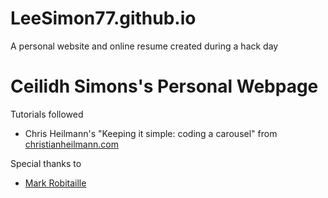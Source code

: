 # LeeSimon77.github.io
A personal website and online resume created during a hack day

# Ceilidh Simons's Personal Webpage

Tutorials followed 
* Chris Heilmann's "Keeping it simple: coding a carousel" from [christianheilmann.com](https://christianheilmann.com/2015/04/08/keeping-it-simple-coding-a-carousel/amp/)

Special thanks to
* [Mark Robitaille](https://github.com/MarkRobitaille)
